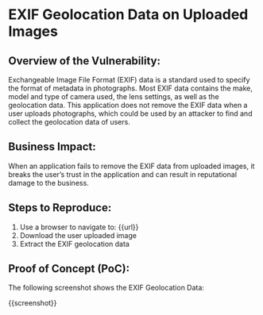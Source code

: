 # EXIF Geolocation Data on Uploaded Images

## Overview of the Vulnerability:

Exchangeable Image File Format (EXIF) data is a standard used to specify the format of metadata in photographs. Most EXIF data contains the make, model and type of camera used, the lens settings, as well as the geolocation data. This application does not remove the EXIF data when a user uploads photographs, which could be used by an attacker to find and collect the geolocation data of users.

## Business Impact:

When an application fails to remove the EXIF data from uploaded images, it breaks the user’s trust in the application and can result in reputational damage to the business.

## Steps to Reproduce:

1. Use a browser to navigate to: {{url}}
1. Download the user uploaded image
1. Extract the EXIF geolocation data

## Proof of Concept (PoC):

The following screenshot shows the EXIF Geolocation Data:

{{screenshot}}

